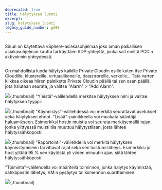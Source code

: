 ```yaml
---
deprecated: true
title: Hälytyksen luonti
excerpt: ''
slug: halytyksen_luonti
legacy_guide_number: g599
---
```



## 
Sinun on käytettävä vSphere-asiakasohjelmaa joko oman paikallisen asiakasohjelman kautta tai käyttäen RDP-yhteyttä, jonka sait meiltä PCC:n aktivoinnin yhteydessä.


## 
On mahdollista luoda hälytys kaikille Private Cloudin osille kuten itse Private Cloudille, klustereille, virtuaalikoneille, datastroreille, verkolle...
Tätä varten klikkaa oikeaa hiiren painiketta Private Cloudin päällä tai sen osan päällä, jota halutaan seurata, ja valitse "Alarm" > "Add Alarm".

![](images/img_91.jpg){.thumbnail}
"Yleistä"-välilehdellä merkitse hälytyksen nimi ja valitse hälytyksen tyyppi:

![](images/img_92.jpg){.thumbnail}
"Käynnistys"-välilehdessä voi merkitä seurattavat asetukset sekä hälytyksen ehdot. "Lisää"-painikkeella voi muokata sääntöjä haluamikseen.
Esimerkiksi hostin muistia voi seurata merkitsemällä rajan, jonka ylittyessä muisti tila muuttuu hälytystilaan, josta lähtee hälytyssähköposti.

![](images/img_93.jpg){.thumbnail}
"Raportointi"-välilehdellä voi merkitä hälytyksen käynnistymiseen tarvittavat rajat sekä sen toistumistiheys.
Esimerkiksi jo host ylittää 95 % sen käytöstä yli viiden minuutin ajan, siitä lähtee hälytyssähköposti.

"Toiminta"-välilehdellä voi määritellä toiminnon, jonka hälytys käynnistää, sähköpostin lähetys, VM:n pysäytys tai komennon suorittaminen.

![](images/img_103.jpg){.thumbnail}

